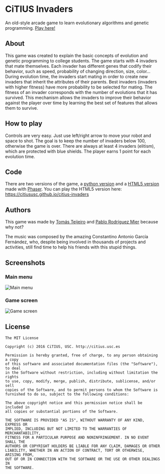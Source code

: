 # CiTIUS Invaders

An old-style arcade game to learn evolutionary algorithms and genetic programming. [Play here!](https://citiususc.github.io/citius-invaders/)

## About

This game was created to explain the basic concepts of evolution and genetic programming to college students. The game starts with 4 invaders that mate themselves. Each invader has different genes that codify their behavior, such as speed, probability of changing direction, size, color... During evolution time, the invaders start mating in order to create new invaders that inherit the attributes of their parents. Best invaders (invaders with higher fitness) have more probability to be selected for mating. The fitness of an invader corresponds with the number of evolutions that it has survived. This mechanism allows the invaders to improve their behavior against the player over time by learning the best set of features that allows them to survive.

## How to play

Controls are very easy. Just use left/right arrow to move your robot and space to shot. The goal is to keep the number of invaders below 100, otherwise the game is over. There are always at least 4 invaders (elitism), which are protected with blue shields. The player earns 1 point for each evolution time.

## Code

There are two versions of the game, a [python version](https://github.com/citiususc/citius-invaders/tree/master/python) and a [HTML5 version](https://github.com/citiususc/citius-invaders/tree/master/js) made with [Phaser](http://phaser.io/). You can play the HTML5 version here: https://citiususc.github.io/citius-invaders

## Authors

This game was made by [Tomás Teijeiro](https://github.com/tomas-teijeiro) and [Pablo Rodríguez Mier](https://github.com/pablormier) because why not?

The music was composed by the amazing Constantino Antonio García Fernández, who, despite being involved in thousands of projects and activities, still find time to help his friends with this stupid things.

## Screenshots

### Main menu
![Main menu](https://github.com/citiususc/citius-invaders/blob/2481bac3c424a95fbb782de329dceb0f059e9a09/screenshots/main-menu.png?raw=true)

### Game screen
![Game screen](https://github.com/citiususc/citius-invaders/blob/2481bac3c424a95fbb782de329dceb0f059e9a09/screenshots/game.png?raw=true)

## License 

    The MIT License
    
    Copyright (c) 2016 CiTIUS, USC. http://citius.usc.es
    
    Permission is hereby granted, free of charge, to any person obtaining a copy
    of this software and associated documentation files (the "Software"), to deal
    in the Software without restriction, including without limitation the rights
    to use, copy, modify, merge, publish, distribute, sublicense, and/or sell
    copies of the Software, and to permit persons to whom the Software is
    furnished to do so, subject to the following conditions:
    
    The above copyright notice and this permission notice shall be included in
    all copies or substantial portions of the Software.
    
    THE SOFTWARE IS PROVIDED "AS IS", WITHOUT WARRANTY OF ANY KIND, EXPRESS OR
    IMPLIED, INCLUDING BUT NOT LIMITED TO THE WARRANTIES OF MERCHANTABILITY,
    FITNESS FOR A PARTICULAR PURPOSE AND NONINFRINGEMENT. IN NO EVENT SHALL THE
    AUTHORS OR COPYRIGHT HOLDERS BE LIABLE FOR ANY CLAIM, DAMAGES OR OTHER
    LIABILITY, WHETHER IN AN ACTION OF CONTRACT, TORT OR OTHERWISE, ARISING FROM,
    OUT OF OR IN CONNECTION WITH THE SOFTWARE OR THE USE OR OTHER DEALINGS IN
    THE SOFTWARE.
